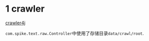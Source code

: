 # 1 crawler 

[crawler4j](https://github.com/yasserg/crawler4j)

`com.spike.text.raw.Controller`中使用了存储目录`data/crawl/root`.

